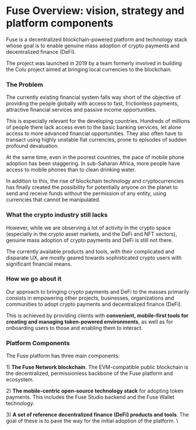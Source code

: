 # Fuse Overview: vision, strategy and platform components

Fuse is a decentralized blockchain-powered platform and technology stack whose goal is to enable genuine mass adoption of crypto payments and decentralized finance (DeFi). 

The project was launched in 2019 by a team formerly involved in building the Colu project aimed at bringing local currencies to the blockchain. 

### The Problem

The currently existing financial system falls way short of the objective of providing the people globally with access to fast, frictionless payments, attractive financial services and passive income opportunities. 

This is especially relevant for the developing countries. Hundreds of millions of people there lack access even to the basic banking services, let alone access to more advanced financial opportunities. They also often have to transact using highly unstable fiat currencies, prone to episodes of sudden profound devaluation.

At the same time, even in the poorest countries, the pace of mobile phone adoption has been staggering. In sub-Saharan Africa, more people have access to mobile phones than to clean drinking water. 

In addition to this, the rise of blockchain technology and cryptocurrencies has finally created the possibility for potentially anyone on the planet to send and receive funds without the permission of any entity, using currencies that cannot be manipulated.    

### What the crypto industry still lacks

However, while we are observing a lot of activity in the crypto space (especially in the crypto asset markets, and the DeFi and NFT sectors), genuine mass adoption of crypto payments and DeFi is still not there.

The currently available products and tools, with their complicated and disparate UX, are mostly geared towards sophisticated crypto users with significant financial means.  

### How we go about it

Our approach to bringing crypto payments and DeFi to the masses primarily consists in empowering other projects, businesses, organizations and communities to adopt crypto payments and decentralized finance (DeFi).

This is achieved by providing clients with **convenient, mobile-first tools for creating and managing token-powered environments**, as well as for onboarding users to those and enabling them to interact.  

### Platform Components

The Fuse platform has three main components: 

1\) **The Fuse Network blockchain**. The EVM-compatible public blockchain is the decentralized, permissionless backbone of the Fuse platform and ecosystem. 

2\) **The mobile-centric open-source technology stack** for adopting token payments. This includes the Fuse Studio backend and the Fuse Wallet technology. 

3\) **A set of reference decentralized finance (DeFi) products and tools**. The goal of these is to pave the way for the initial adoption of the platform. \
